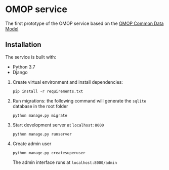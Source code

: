 # OMOP service

The first prototype of the OMOP service based on the [OMOP Common Data Model](https://ohdsi.github.io/CommonDataModel/index.html)

## Installation

The service is built with:
- Python 3.7
- Django

1. Create virtual environment and install dependencies:

    ```
    pip install -r requirements.txt
    ```

2. Run migrations: the following command will generate the `sqlite` database in the root folder

    ```
    python manage.py migrate
    ```

3. Start development server at `localhost:8000`

    ```
    python manage.py runserver
    ```

4. Create admin user

    ```
    python manage.py createsuperuser
    ```

    The admin interface runs at `localhost:8000/admin`
